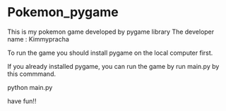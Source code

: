 # Pokemon_pygame
This is my pokemon game developed by pygame library 
The developer name : Kimmypracha

To run the game you should install pygame on the local computer first.

If you already installed pygame, you can run the game by run main.py by this commmand.

python main.py

have fun!!

